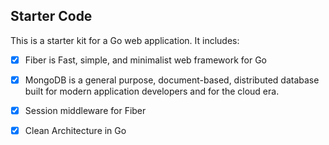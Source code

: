 ## Starter Code

This is a starter kit for a Go web application. It includes:

- [x] Fiber is Fast, simple, and minimalist web framework for Go

- [x] MongoDB is a general purpose, document-based, distributed database built for modern application developers and for the cloud era.

- [x] Session middleware for Fiber

- [x] Clean Architecture in Go
